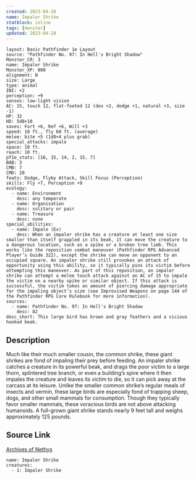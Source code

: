 ```yaml
---
created: 2023-04-28
name: Impaler Shrike
statblock: inline
tags: [monster]
updated: 2023-04-28
---
```

```statblock
layout: Basic Pathfinder 1e Layout
source: "Pathfinder No. 97: In Hell's Bright Shadow"
Monster_CR: 3
name: Impaler Shrike
Monster_XP: 800
alignment: N
size: Large
type: animal
INI: +2
perception: +9
senses: low-light vision
AC: 15, touch 12, flat-footed 12 (dex +2, dodge +1, natural +3, size -1)
HP: 32
HD: 5d8+10
saves: Fort +6, Ref +6, Will +3
speed: 10 ft., fly 60 ft. (average)
melee: bite +5 (1d8+4 plus grab)
special_attacks: impale
space: 10 ft.
reach: 10 ft.
pf1e_stats: [16, 15, 14, 2, 15, 7]
BAB: 3
CMB: 7
CMD: 20
feats: Dodge, Flyby Attack, Skill Focus (Perception)
skills: Fly +7, Perception +9
ecology:
  - name: Environment
    desc: any temperate
  - name: Organisation
    desc: solitary or pair
  - name: Treasure
    desc: none
special_abilities:
  - name: Impale (Ex)
    desc: When an impaler shrike has a creature at least one size smaller than itself grappled in its beak, it can move the creature to a dangerous location, such as a spike or a broken tree limb. This works like the reposition combat maneuver (Pathfinder RPG Advanced Player’s Guide 322), except the shrike can move an opponent to an occupied square. An impaler shrike still provokes an attack of opportunity using this ability, so it typically pins its victim before attempting this maneuver. As part of this reposition, an impaler shrike can attempt a melee touch attack against an AC of 15 to impale the victim on a nearby spike or similar object. If this attack is successful, the victim takes an amount of piercing damage appropriate for the impaling object’s size (see Improvised Weapons on page 144 of the Pathfinder RPG Core Rulebook for more information).
sources:
  - name: Pathfinder No. 97: In Hell's Bright Shadow
    desc: 82
desc_short: This large bird has brown and gray feathers and a vicious hooked beak.
```
## Description
Much like their much smaller cousin, the common shrike, these giant shrikes are fond of impaling their prey before feeding. An impaler shrike catches a creature in its powerful beak, and drags the poor victim to a large thorn, splintered tree branch, or even a building’s spire where it then impales the creature and leaves its victim to die, so it can pick away at the carcass at its leisure. Unlike the smaller common shrike’s regular meals of insects and vermin, these large birds are especially fond of trapping sheep, dogs, and other small mammals for consumption. Though they typically favor smaller mammals, these voracious birds are not above attacking humanoids. A full-grown giant shrike stands nearly 9 feet tall and weighs approximately 125 pounds.
## Source Link
[Archives of Nethys](https://aonprd.com/MonsterDisplay.aspx?ItemName=Impaler%20Shrike)
```encounter-table
name: Impaler Shrike
creatures:
  - 1: Impaler Shrike
```
